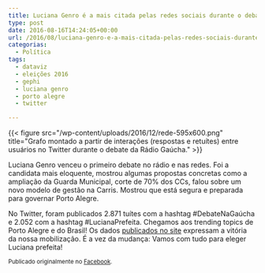 ```yaml
---
title: Luciana Genro é a mais citada pelas redes sociais durante o debate da Rádio Gaúcha
type: post
date: 2016-08-16T14:24:05+00:00
url: /2016/08/luciana-genro-e-a-mais-citada-pelas-redes-sociais-durante-o-debate-da-radio-gaucha/
categorias:
  - Política
tags:
  - dataviz
  - eleições 2016
  - gephi
  - luciana genro
  - porto alegre
  - twitter

---
```

{{< figure src="/wp-content/uploads/2016/12/rede-595x600.png" title="Grafo montado a partir de interações (respostas e retuítes) entre usuários no Twitter durante o debate da Rádio Gaúcha." >}}

Luciana Genro venceu o primeiro debate no rádio e nas redes. Foi a candidata mais eloquente, mostrou algumas propostas concretas como a ampliação da Guarda Municipal, corte de 70% dos CCs, falou sobre um novo modelo de gestão na Carris. Mostrou que está segura e preparada para governar Porto Alegre.

No Twitter, foram publicados 2.871 tuítes com a hashtag #DebateNaGaúcha e 2.052 com a hashtag #LucianaPrefeita. Chegamos aos trending topics de Porto Alegre e do Brasil! Os dados [publicados no site][1] expressam a vitória da nossa mobilização. É a vez da mudança: Vamos com tudo para eleger Luciana prefeita!

<small>Publicado originalmente no <a href="https://www.facebook.com/timadeira/posts/10210299867391879">Facebook</a>.</small>

 [1]: https://lucianagenro.com.br/2016/08/luciana-genro-e-a-mais-citada-pelas-redes-sociais-durante-o-debate-da-radio-gaucha/
